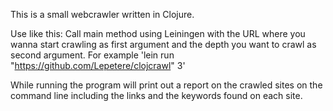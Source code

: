 This is a small webcrawler written in Clojure.

Use like this:
Call main method using Leiningen with the URL where you wanna start crawling as first argument and the depth you want to crawl as second argument.
For example 'lein run "https://github.com/Lepetere/clojcrawl" 3'

While running the program will print out a report on the crawled sites on the command line including the links and the keywords found on each site.